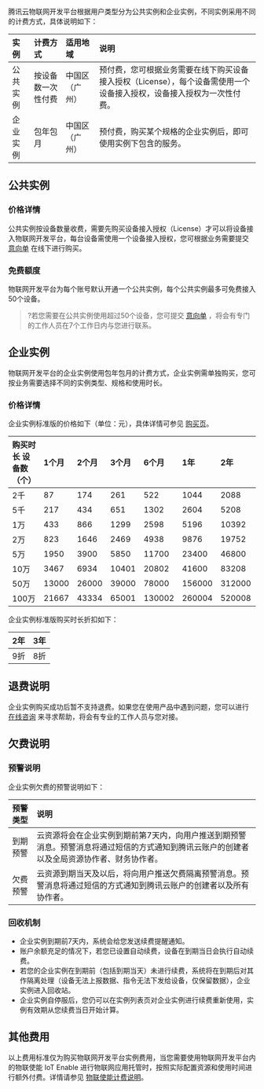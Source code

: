 腾讯云物联网开发平台根据用户类型分为公共实例和企业实例，不同实例采用不同的计费方式，具体说明如下：

| 实例     | 计费方式           | 适用地域       | 说明                                                         |
| :------- | :----------------- | :------------- | :----------------------------------------------------------- |
| 公共实例 | 按设备数一次性付费 | 中国区（广州） | 预付费，您可根据业务需要在线下购买设备接入授权（License），每个设备需使用一个设备接入授权，设备接入授权为一次性付费。 |
| 企业实例 | 包年包月           | 中国区（广州） | 预付费，购买某个规格的企业实例后，即可使用实例下包含的服务。 |

## 公共实例

### 价格详情

公共实例按设备数量收费，需要先购买设备接入授权（License）才可以将设备接入物联网开发平台，每台设备需使用一个设备接入授权，您可根据业务需要提交 [意向单](https://cloud.tencent.com/apply/p/unl6kb95a8t) 在线下进行购买。

### 免费额度

物联网开发平台为每个账号默认开通一个公共实例，每个公共实例最多可免费接入50个设备。

> ?若您需要在公共实例使用超过50个设备，您可提交 [意向单](https://cloud.tencent.com/apply/p/unl6kb95a8t) ，将会有专门的工作人员在7个工作日内与您进行联系。

## 企业实例

物联网开发平台的企业实例使用包年包月的计费方式，企业实例需单独购买，您可按业务需要选择不同的实例类型、规格和使用时长。

### 价格详情

企业实例标准版的价格如下（单位：元），具体详情可参见 [购买页](https://buy.cloud.tencent.com/iotexplorer)。

| 购买时长 设备数（个） | 1个月 | 2个月 | 3个月 | 6个月  | 1年    | 2年    | 3年    |
| :-------------------- | :---- | :---- | :---- | :----- | :----- | :----- | :----- |
| 2千                   | 87    | 174   | 261   | 522    | 1044   | 2088   | 3132   |
| 5千                   | 217   | 434   | 651   | 1302   | 2604   | 5208   | 7812   |
| 1万                   | 433   | 866   | 1299  | 2598   | 5196   | 10392  | 15588  |
| 2万                   | 823   | 1646  | 2469  | 4938   | 9876   | 19752  | 29628  |
| 5万                   | 1950  | 3900  | 5850  | 11700  | 23400  | 46800  | 70200  |
| 10万                  | 3467  | 6934  | 10401 | 20802  | 41600  | 83208  | 124812 |
| 50万                  | 13000 | 26000 | 39000 | 78000  | 156000 | 312000 | 468000 |
| 100万                 | 21667 | 43334 | 65001 | 130002 | 260004 | 520008 | 780012 |

企业实例标准版购买时长折扣如下：

| 2年  | 3年  |
| :--- | :--- |
| 9折  | 8折  |

## 退费说明

企业实例购买成功后暂不支持退费。如果您在使用产品中遇到问题，您可以进行 [在线咨询](https://cloud.tencent.com/online-service?from=sales&source=PRESALE) 来寻求帮助，将会有专业的工作人员与您对接。

## 欠费说明

### 预警说明

企业实例欠费的预警说明如下：

| 预警类型 | 说明                                                         |
| :------- | :----------------------------------------------------------- |
| 到期预警 | 云资源将会在企业实例到期前第7天内，向用户推送到期预警消息。预警消息将通过短信的方式通知到腾讯云账户的创建者以及全局资源协作者、财务协作者。 |
| 欠费预警 | 云资源到期当天及以后，将向用户推送欠费隔离预警消息。预警消息将通过短信的方式通知到腾讯云账户的创建者以及所有协作者。 |

### 回收机制

- 企业实例到期前7天内，系统会给您发送续费提醒通知。
- 账户余额充足的情况下，若您已设置自动续费，设备在到期当日会执行自动续费。
- 若您的企业实例在到期前（包括到期当天）未进行续费，系统将在到期后对其作隔离处理（设备无法上报数据、指令无法下发给设备，仅保留数据），企业实例进入回收站。
- 企业实例自停服后，您仍可以在实例列表页对企业实例进行续费重新使用，实例有效期从您续费当日开始计算。

## 其他费用

以上费用标准仅为购买物联网开发平台实例费用，当您需要使用物联网开发平台内的物联使能 IoT Enable 进行物联网应用托管时，按照实际配置资源和使用时间进行额外付费。详情请参见 [物联使能计费说明](https://cloud.tencent.com/document/product/1081/50075)。
